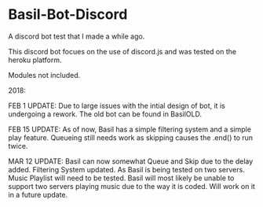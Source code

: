 # Basil-Bot-Discord
A discord bot test that I made a while ago.

This discord bot focues on the use of discord.js and was tested on the heroku platform.

Modules not included.

2018:

FEB 1 UPDATE:
Due to large issues with the intial design of bot, it is undergoing a rework. The old bot can be found in BasilOLD.

FEB 15 UPDATE:
As of now, Basil has a simple filtering system and a simple play feature. Queueing still needs work as skipping causes the .end() to run twice.

MAR 12 UPDATE:
Basil can now somewhat Queue and Skip due to the delay added. Filtering System updated. As Basil is being tested on two servers. Music Playlist will need to be tested. Basil will most likely be unable to support two servers playing music due to the way it is coded. Will work on it in a future update.
